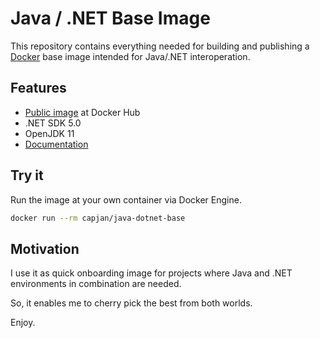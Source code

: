 # Java / .NET Base Image

This repository contains everything needed for building and publishing a [Docker](https://www.docker.com) base image intended for Java/.NET interoperation.

## Features

- [Public image](https://hub.docker.com/repository/docker/capjan/java-dotnet-base) at Docker Hub
- .NET SDK 5.0
- OpenJDK 11
- [Documentation](https://github.com/capjan/java-dotnet-base-image/wiki)

## Try it

Run the image at your own container via Docker Engine.

```bash
docker run --rm capjan/java-dotnet-base
```

## Motivation

I use it as quick onboarding image for projects where Java and .NET environments in combination are needed.

So, it enables me to cherry pick the best from both worlds.

Enjoy.
